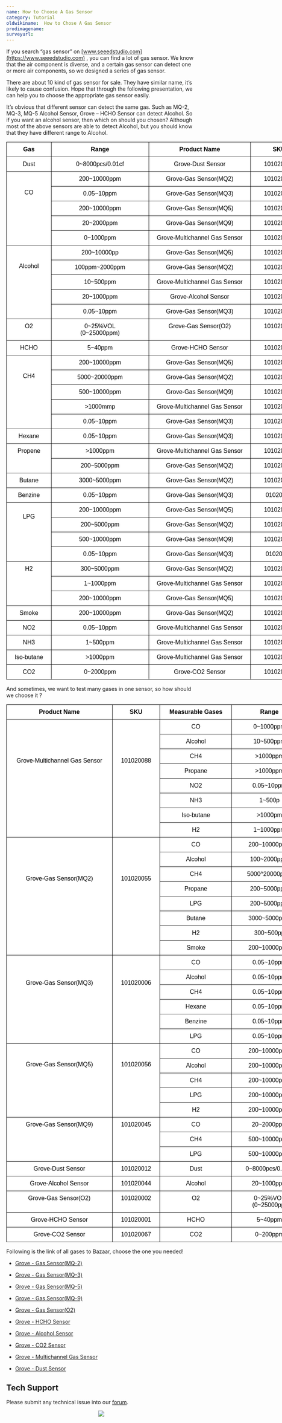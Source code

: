 ```yaml
---
name: How to Choose A Gas Sensor
category: Tutorial
oldwikiname:  How to Chose A Gas Sensor
prodimagename:
surveyurl: 
---
```


If you search “gas sensor” on [www.seeedstudio.com](https://www.seeedstudio.com) , you can find a lot of gas sensor. We know that the air component is diverse, and a certain gas sensor can detect one or more air components, so we designed a series of gas sensor.

There are about 10 kind of gas sensor for sale. They have similar name, it’s likely to cause confusion. Hope that through the following presentation, we can help you to choose the appropriate gas sensor easily.

It’s obvious that different sensor can detect the same gas. Such as MQ-2, MQ-3, MQ-5 Alcohol Sensor, Grove – HCHO Sensor can detect Alcohol. So if you want an alcohol sensor, then which on should you chosen? Although most of the above sensors are able to detect Alcohol, but you should know that they have different range to Alcohol.

<style type="text/css">
.tg  {border-collapse:collapse;border-spacing:0;}
.tg td{border-color:black;border-style:solid;border-width:1px;font-family:Arial, sans-serif;font-size:14px;
  overflow:hidden;padding:10px 5px;word-break:normal;}
.tg th{border-color:black;border-style:solid;border-width:1px;font-family:Arial, sans-serif;font-size:14px;
  font-weight:normal;overflow:hidden;padding:10px 5px;word-break:normal;}
.tg .tg-l5ls{background-color:#ffffff;border-color:#000000;color:#000000;font-size:16px;font-weight:bold;text-align:center;
  vertical-align:top}
.tg .tg-q7v3{background-color:#ffffff;border-color:#000000;color:#000000;font-size:16px;text-align:center;vertical-align:top}
</style>
<table class="tg" style="undefined;table-layout: fixed; width: 800px">
<colgroup>
<col style="width: 119px">
<col style="width: 259px">
<col style="width: 271px">
<col style="width: 151px">
</colgroup>
<thead>
  <tr>
    <th class="tg-l5ls">Gas</th>
    <th class="tg-l5ls">Range</th>
    <th class="tg-l5ls">Product Name</th>
    <th class="tg-l5ls">SKU</th>
  </tr>
</thead>
<tbody>
  <tr>
    <td class="tg-q7v3">Dust</td>
    <td class="tg-q7v3">0~8000pcs/0.01cf</td>
    <td class="tg-q7v3">Grove-Dust Sensor</td>
    <td class="tg-q7v3">101020012</td>
  </tr>
  <tr>
    <td class="tg-q7v3" rowspan="5"><br><br>CO</td>
    <td class="tg-q7v3">200~10000ppm</td>
    <td class="tg-q7v3">Grove-Gas Sensor(MQ2)</td>
    <td class="tg-q7v3">101020055</td>
  </tr>
  <tr>
    <td class="tg-q7v3">0.05~10ppm</td>
    <td class="tg-q7v3">Grove-Gas Sensor(MQ3)</td>
    <td class="tg-q7v3">101020006</td>
  </tr>
  <tr>
    <td class="tg-q7v3">200~10000ppm</td>
    <td class="tg-q7v3">Grove-Gas Sensor(MQ5)</td>
    <td class="tg-q7v3">101020056</td>
  </tr>
  <tr>
    <td class="tg-q7v3">20~2000ppm</td>
    <td class="tg-q7v3">Grove-Gas Sensor(MQ9)</td>
    <td class="tg-q7v3">101020045</td>
  </tr>
  <tr>
    <td class="tg-q7v3">0~1000ppm</td>
    <td class="tg-q7v3">Grove-Multichannel Gas Sensor</td>
    <td class="tg-q7v3">101020088</td>
  </tr>
  <tr>
    <td class="tg-q7v3" rowspan="5"><br><br>Alcohol</td>
    <td class="tg-q7v3">200~10000pp</td>
    <td class="tg-q7v3">Grove-Gas Sensor(MQ5)</td>
    <td class="tg-q7v3">101020056</td>
  </tr>
  <tr>
    <td class="tg-q7v3">100ppm~2000ppm</td>
    <td class="tg-q7v3">Grove-Gas Sensor(MQ2)</td>
    <td class="tg-q7v3">101020055</td>
  </tr>
  <tr>
    <td class="tg-q7v3">10~500ppm</td>
    <td class="tg-q7v3">Grove-Multichannel Gas Sensor</td>
    <td class="tg-q7v3">101020088</td>
  </tr>
  <tr>
    <td class="tg-q7v3">20~1000ppm</td>
    <td class="tg-q7v3">Grove-Alcohol Sensor</td>
    <td class="tg-q7v3">101020044</td>
  </tr>
  <tr>
    <td class="tg-q7v3">0.05~10ppm</td>
    <td class="tg-q7v3">Grove-Gas Sensor(MQ3)</td>
    <td class="tg-q7v3">101020006</td>
  </tr>
  <tr>
    <td class="tg-q7v3">O2</td>
    <td class="tg-q7v3">0~25%VOL<br>(0~25000ppm)</td>
    <td class="tg-q7v3">Grove-Gas Sensor(O2)</td>
    <td class="tg-q7v3">101020002</td>
  </tr>
  <tr>
    <td class="tg-q7v3">HCHO</td>
    <td class="tg-q7v3">5~40ppm</td>
    <td class="tg-q7v3">Grove-HCHO Sensor</td>
    <td class="tg-q7v3">101020001</td>
  </tr>
  <tr>
    <td class="tg-q7v3" rowspan="5"><br><br>CH4</td>
    <td class="tg-q7v3">200~10000ppm</td>
    <td class="tg-q7v3">Grove-Gas Sensor(MQ5)</td>
    <td class="tg-q7v3">101020056</td>
  </tr>
  <tr>
    <td class="tg-q7v3">5000~20000ppm</td>
    <td class="tg-q7v3">Grove-Gas Sensor(MQ2)</td>
    <td class="tg-q7v3">101020055</td>
  </tr>
  <tr>
    <td class="tg-q7v3">500~10000ppm</td>
    <td class="tg-q7v3">Grove-Gas Sensor(MQ9)</td>
    <td class="tg-q7v3">101020045</td>
  </tr>
  <tr>
    <td class="tg-q7v3">&gt;1000mmp</td>
    <td class="tg-q7v3">Grove-Multichannel Gas Sensor</td>
    <td class="tg-q7v3">101020088</td>
  </tr>
  <tr>
    <td class="tg-q7v3">0.05~10ppm</td>
    <td class="tg-q7v3">Grove-Gas Sensor(MQ3)</td>
    <td class="tg-q7v3">101020006</td>
  </tr>
  <tr>
    <td class="tg-q7v3">Hexane</td>
    <td class="tg-q7v3">0.05~10ppm</td>
    <td class="tg-q7v3">Grove-Gas Sensor(MQ3)</td>
    <td class="tg-q7v3">101020006</td>
  </tr>
  <tr>
    <td class="tg-q7v3" rowspan="2">Propene</td>
    <td class="tg-q7v3">&gt;1000ppm</td>
    <td class="tg-q7v3">Grove-Multichannel Gas Sensor</td>
    <td class="tg-q7v3">101020088</td>
  </tr>
  <tr>
    <td class="tg-q7v3">200~5000ppm</td>
    <td class="tg-q7v3">Grove-Gas Sensor(MQ2)</td>
    <td class="tg-q7v3">101020055</td>
  </tr>
  <tr>
    <td class="tg-q7v3">Butane</td>
    <td class="tg-q7v3">3000~5000ppm</td>
    <td class="tg-q7v3">Grove-Gas Sensor(MQ2)</td>
    <td class="tg-q7v3">101020055</td>
  </tr>
  <tr>
    <td class="tg-q7v3">Benzine</td>
    <td class="tg-q7v3">0.05~10ppm</td>
    <td class="tg-q7v3">Grove-Gas Sensor(MQ3)</td>
    <td class="tg-q7v3">01020006</td>
  </tr>
  <tr>
    <td class="tg-q7v3" rowspan="4"><br>LPG</td>
    <td class="tg-q7v3">200~10000ppm</td>
    <td class="tg-q7v3">Grove-Gas Sensor(MQ5)</td>
    <td class="tg-q7v3">101020056</td>
  </tr>
  <tr>
    <td class="tg-q7v3">200~5000ppm</td>
    <td class="tg-q7v3">Grove-Gas Sensor(MQ2)</td>
    <td class="tg-q7v3">101020055</td>
  </tr>
  <tr>
    <td class="tg-q7v3">500~10000ppm</td>
    <td class="tg-q7v3">Grove-Gas Sensor(MQ9)</td>
    <td class="tg-q7v3">101020045</td>
  </tr>
  <tr>
    <td class="tg-q7v3">0.05~10ppm</td>
    <td class="tg-q7v3">Grove-Gas Sensor(MQ3)</td>
    <td class="tg-q7v3">01020006</td>
  </tr>
  <tr>
    <td class="tg-q7v3" rowspan="3">H2</td>
    <td class="tg-q7v3">300~5000ppm</td>
    <td class="tg-q7v3">Grove-Gas Sensor(MQ2)</td>
    <td class="tg-q7v3">101020055</td>
  </tr>
  <tr>
    <td class="tg-q7v3">1~1000ppm</td>
    <td class="tg-q7v3">Grove-Multichannel Gas Sensor</td>
    <td class="tg-q7v3">101020088</td>
  </tr>
  <tr>
    <td class="tg-q7v3">200~10000ppm</td>
    <td class="tg-q7v3">Grove-Gas Sensor(MQ5)</td>
    <td class="tg-q7v3">101020056</td>
  </tr>
  <tr>
    <td class="tg-q7v3">Smoke</td>
    <td class="tg-q7v3">200~10000ppm</td>
    <td class="tg-q7v3">Grove-Gas Sensor(MQ2)</td>
    <td class="tg-q7v3">101020055</td>
  </tr>
  <tr>
    <td class="tg-q7v3">NO2</td>
    <td class="tg-q7v3">0.05~10ppm</td>
    <td class="tg-q7v3">Grove-Multichannel Gas Sensor</td>
    <td class="tg-q7v3">101020088</td>
  </tr>
  <tr>
    <td class="tg-q7v3">NH3</td>
    <td class="tg-q7v3">1~500ppm</td>
    <td class="tg-q7v3">Grove-Multichannel Gas Sensor</td>
    <td class="tg-q7v3">101020088</td>
  </tr>
  <tr>
    <td class="tg-q7v3">Iso-butane</td>
    <td class="tg-q7v3">&gt;1000ppm</td>
    <td class="tg-q7v3">Grove-Multichannel Gas Sensor</td>
    <td class="tg-q7v3">101020088</td>
  </tr>
  <tr>
    <td class="tg-q7v3">CO2</td>
    <td class="tg-q7v3">0~2000ppm</td>
    <td class="tg-q7v3">Grove-CO2 Sensor</td>
    <td class="tg-q7v3">101020067</td>
  </tr>
</tbody>
</table>

And sometimes, we want to test many gases in one sensor, so how should we choose it ?

<style type="text/css">
.tg  {border-collapse:collapse;border-spacing:0;}
.tg td{border-color:black;border-style:solid;border-width:1px;font-family:Arial, sans-serif;font-size:14px;
  overflow:hidden;padding:10px 5px;word-break:normal;}
.tg th{border-color:black;border-style:solid;border-width:1px;font-family:Arial, sans-serif;font-size:14px;
  font-weight:normal;overflow:hidden;padding:10px 5px;word-break:normal;}
.tg .tg-l5ls{background-color:#ffffff;border-color:#000000;color:#000000;font-size:16px;font-weight:bold;text-align:center;
  vertical-align:top}
.tg .tg-q7v3{background-color:#ffffff;border-color:#000000;color:#000000;font-size:16px;text-align:center;vertical-align:top}
</style>
<table class="tg" style="undefined;table-layout: fixed; width: 799px">
<colgroup>
<col style="width: 281px">
<col style="width: 127px">
<col style="width: 191px">
<col style="width: 200px">
</colgroup>
<thead>
  <tr>
    <th class="tg-l5ls">Product Name</th>
    <th class="tg-l5ls">SKU</th>
    <th class="tg-l5ls">Measurable Gases</th>
    <th class="tg-l5ls">Range</th>
  </tr>
</thead>
<tbody>
  <tr>
    <td class="tg-q7v3" rowspan="8"><br><br><br><br><br>Grove-Multichannel Gas Sensor</td>
    <td class="tg-q7v3" rowspan="8"><br><br><br><br><br>101020088</td>
    <td class="tg-q7v3">CO</td>
    <td class="tg-q7v3">0~1000ppm</td>
  </tr>
  <tr>
    <td class="tg-q7v3">Alcohol</td>
    <td class="tg-q7v3">10~500ppm</td>
  </tr>
  <tr>
    <td class="tg-q7v3">CH4</td>
    <td class="tg-q7v3">&gt;1000ppm</td>
  </tr>
  <tr>
    <td class="tg-q7v3">Propane</td>
    <td class="tg-q7v3">&gt;1000ppm</td>
  </tr>
  <tr>
    <td class="tg-q7v3">NO2</td>
    <td class="tg-q7v3">0.05~10ppm</td>
  </tr>
  <tr>
    <td class="tg-q7v3">NH3</td>
    <td class="tg-q7v3">1~500p</td>
  </tr>
  <tr>
    <td class="tg-q7v3">Iso-butane</td>
    <td class="tg-q7v3">&gt;1000pm</td>
  </tr>
  <tr>
    <td class="tg-q7v3">H2</td>
    <td class="tg-q7v3">1~1000ppm</td>
  </tr>
  <tr>
    <td class="tg-q7v3" rowspan="8"><br><br><br><br><br>Grove-Gas Sensor(MQ2)</td>
    <td class="tg-q7v3" rowspan="8"><br><br><br><br><br>101020055</td>
    <td class="tg-q7v3">CO</td>
    <td class="tg-q7v3">200~10000ppm</td>
  </tr>
  <tr>
    <td class="tg-q7v3">Alcohol</td>
    <td class="tg-q7v3">100~2000ppm</td>
  </tr>
  <tr>
    <td class="tg-q7v3">CH4</td>
    <td class="tg-q7v3">5000^20000ppm</td>
  </tr>
  <tr>
    <td class="tg-q7v3">Propane</td>
    <td class="tg-q7v3">200~5000ppm</td>
  </tr>
  <tr>
    <td class="tg-q7v3">LPG</td>
    <td class="tg-q7v3">200~5000ppm</td>
  </tr>
  <tr>
    <td class="tg-q7v3">Butane</td>
    <td class="tg-q7v3">3000~5000ppm</td>
  </tr>
  <tr>
    <td class="tg-q7v3">H2</td>
    <td class="tg-q7v3">300~500pp</td>
  </tr>
  <tr>
    <td class="tg-q7v3">Smoke</td>
    <td class="tg-q7v3">200~10000ppm</td>
  </tr>
  <tr>
    <td class="tg-q7v3" rowspan="6"><br><br><br>Grove-Gas Sensor(MQ3)</td>
    <td class="tg-q7v3" rowspan="6"><br><br><br>101020006</td>
    <td class="tg-q7v3">CO</td>
    <td class="tg-q7v3">0.05~10ppm</td>
  </tr>
  <tr>
    <td class="tg-q7v3">Alcohol</td>
    <td class="tg-q7v3">0.05~10ppm</td>
  </tr>
  <tr>
    <td class="tg-q7v3">CH4</td>
    <td class="tg-q7v3">0.05~10ppm</td>
  </tr>
  <tr>
    <td class="tg-q7v3">Hexane</td>
    <td class="tg-q7v3">0.05~10ppm</td>
  </tr>
  <tr>
    <td class="tg-q7v3">Benzine</td>
    <td class="tg-q7v3">0.05~10ppm</td>
  </tr>
  <tr>
    <td class="tg-q7v3">LPG</td>
    <td class="tg-q7v3">0.05~10ppm</td>
  </tr>
  <tr>
    <td class="tg-q7v3" rowspan="5"><br><br>Grove-Gas Sensor(MQ5)</td>
    <td class="tg-q7v3" rowspan="5"><br><br>101020056</td>
    <td class="tg-q7v3">CO</td>
    <td class="tg-q7v3">200~10000ppm</td>
  </tr>
  <tr>
    <td class="tg-q7v3">Alcohol</td>
    <td class="tg-q7v3">200~10000ppm</td>
  </tr>
  <tr>
    <td class="tg-q7v3">CH4</td>
    <td class="tg-q7v3">200~10000ppm</td>
  </tr>
  <tr>
    <td class="tg-q7v3">LPG</td>
    <td class="tg-q7v3">200~10000ppm</td>
  </tr>
  <tr>
    <td class="tg-q7v3">H2</td>
    <td class="tg-q7v3">200~10000ppm</td>
  </tr>
  <tr>
    <td class="tg-q7v3" rowspan="3">Grove-Gas Sensor(MQ9)</td>
    <td class="tg-q7v3" rowspan="3">101020045</td>
    <td class="tg-q7v3">CO</td>
    <td class="tg-q7v3">20~2000ppm</td>
  </tr>
  <tr>
    <td class="tg-q7v3">CH4</td>
    <td class="tg-q7v3">500~10000ppm</td>
  </tr>
  <tr>
    <td class="tg-q7v3">LPG</td>
    <td class="tg-q7v3">500~10000ppm</td>
  </tr>
  <tr>
    <td class="tg-q7v3">Grove-Dust Sensor</td>
    <td class="tg-q7v3">101020012</td>
    <td class="tg-q7v3">Dust</td>
    <td class="tg-q7v3">0~8000pcs/0.01cf</td>
  </tr>
  <tr>
    <td class="tg-q7v3">Grove-Alcohol Sensor</td>
    <td class="tg-q7v3">101020044</td>
    <td class="tg-q7v3">Alcohol</td>
    <td class="tg-q7v3">20~1000ppm</td>
  </tr>
  <tr>
    <td class="tg-q7v3">Grove-Gas Sensor(O2)<br></td>
    <td class="tg-q7v3">101020002</td>
    <td class="tg-q7v3">O2</td>
    <td class="tg-q7v3">0~25%VOL<br>(0~25000pp)</td>
  </tr>
  <tr>
    <td class="tg-q7v3">Grove-HCHO Sensor</td>
    <td class="tg-q7v3">101020001</td>
    <td class="tg-q7v3">HCHO</td>
    <td class="tg-q7v3">5~40ppm</td>
  </tr>
  <tr>
    <td class="tg-q7v3">Grove-CO2 Sensor</td>
    <td class="tg-q7v3">101020067</td>
    <td class="tg-q7v3">CO2</td>
    <td class="tg-q7v3">0~200ppm</td>
  </tr>
</tbody>
</table>


Following is the link of all gases to Bazaar, choose the one you needed!

- [Grove - Gas Sensor(MQ-2)](https://www.seeedstudio.com/depot/grove-gas-sensormq2-p-937.html?cPath=25_27)

- [Grove - Gas Sensor(MQ-3)](https://www.seeedstudio.com/depot/grove-gas-sensormq3-p-1418.html?cPath=25_27)

- [Grove - Gas Sensor(MQ-5)](https://www.seeedstudio.com/depot/grove-gas-sensormq5-p-938.html?cPath=25_27)

- [Grove - Gas Sensor(MQ-9)](https://www.seeedstudio.com/depot/grove-gas-sensormq9-p-1419.html?cPath=25_27)

- [Grove - Gas Sensor(O2)](https://www.seeedstudio.com/depot/grove-gas-sensoro2-p-1541.html?cPath=25_27)

- [Grove - HCHO Sensor](https://www.seeedstudio.com/depot/grove-hcho-sensor-p-1593.html?cPath=25_27)

- [Grove - Alcohol Sensor](https://www.seeedstudio.com/depot/grove-alcohol-sensor-p-764.html?cPath=25_27)

- [Grove - CO2 Sensor](https://www.seeedstudio.com/depot/Grove-CO2-Sensor-p-1863.html)

- [Grove - Multichannel Gas Sensor](https://www.seeedstudio.com/depot/Grove-Multichannel-Gas-Sensor-p-2502.html)

- [Grove - Dust Sensor](https://www.seeedstudio.com/depot/Grove-Dust-Sensor-p-1050.html)


## Tech Support
Please submit any technical issue into our [forum](https://forum.seeedstudio.com/). <br /><p style="text-align:center"><a href="https://www.seeedstudio.com/act-4.html?utm_source=wiki&utm_medium=wikibanner&utm_campaign=newproducts" target="_blank"><img src="https://files.seeedstudio.com/wiki/Wiki_Banner/new_product.jpg" /></a></p>